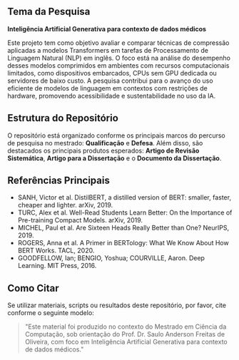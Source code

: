 ## Tema da Pesquisa

**Inteligência Artificial Generativa para contexto de dados médicos**

Este projeto tem como objetivo avaliar e comparar técnicas de compressão aplicadas a modelos Transformers em tarefas de Processamento de Linguagem Natural (NLP) em inglês. O foco está na análise do desempenho desses modelos comprimidos em ambientes com recursos computacionais limitados, como dispositivos embarcados, CPUs sem GPU dedicada ou servidores de baixo custo. A pesquisa contribui para o avanço do uso eficiente de modelos de linguagem em contextos com restrições de hardware, promovendo acessibilidade e sustentabilidade no uso da IA.


## Estrutura do Repositório

O repositório está organizado conforme os principais marcos do percurso de pesquisa no mestrado: **Qualificação** e **Defesa**. Além disso, são destacados os principais produtos esperados: **Artigo de Revisão Sistemática**, **Artigo para a Dissertação** e o **Documento da Dissertação**.

## Referências Principais

- SANH, Victor et al. DistilBERT, a distilled version of BERT: smaller, faster, cheaper and lighter. arXiv, 2019.
- TURC, Alex et al. Well-Read Students Learn Better: On the Importance of Pre-training Compact Models. arXiv, 2019.
- MICHEL, Paul et al. Are Sixteen Heads Really Better than One? NeurIPS, 2019.
- ROGERS, Anna et al. A Primer in BERTology: What We Know About How BERT Works. TACL, 2020.
- GOODFELLOW, Ian; BENGIO, Yoshua; COURVILLE, Aaron. Deep Learning. MIT Press, 2016.

## Como Citar

Se utilizar materiais, scripts ou resultados deste repositório, por favor, cite conforme o seguinte modelo:

> "Este material foi produzido no contexto do Mestrado em Ciência da Computação, sob orientação do Prof. Dr. Saulo Anderson Freitas de Oliveira, com foco em Inteligência Artificial Generativa para contexto de dados médicos."
